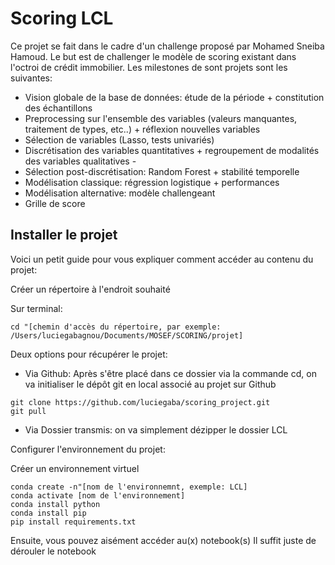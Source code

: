 # Scoring LCL


Ce projet se fait dans le cadre d'un challenge proposé par Mohamed Sneiba Hamoud. Le but est de challenger le modèle de scoring existant dans l'octroi de crédit immobilier.
Les milestones de sont projets sont les suivantes: 
- Vision globale de la base de données: étude de la période + constitution des échantillons
- Preprocessing sur l'ensemble des variables (valeurs manquantes, traitement de types, etc..) + réflexion nouvelles variables
- Sélection de variables (Lasso, tests univariés) 
- Discrétisation des variables quantitatives + regroupement de modalités des variables qualitatives -
- Sélection post-discrétisation: Random Forest + stabilité temporelle
- Modélisation classique: régression logistique + performances
- Modélisation alternative: modèle challengeant
- Grille de score



## Installer le projet
 Voici un petit guide pour vous expliquer comment accéder au contenu du projet:
 
Créer un répertoire à l'endroit souhaité

Sur terminal:
```
cd "[chemin d'accès du répertoire, par exemple: /Users/luciegabagnou/Documents/MOSEF/SCORING/projet]

```
Deux options pour récupérer le projet: 

- Via Github: Après s'être placé dans ce dossier via la commande cd, on va initialiser le dépôt git en local associé au projet sur Github 

```
git clone https://github.com/luciegaba/scoring_project.git
git pull 
```

- Via Dossier transmis: on va simplement dézipper le dossier LCL

Configurer l'environnement du projet:


Créer un environnement virtuel 

```
conda create -n"[nom de l'environnemnt, exemple: LCL]
conda activate [nom de l'environnement]
conda install python 
conda install pip
pip install requirements.txt
```

Ensuite, vous pouvez aisément accéder au(x) notebook(s)
Il suffit juste de dérouler le notebook 
